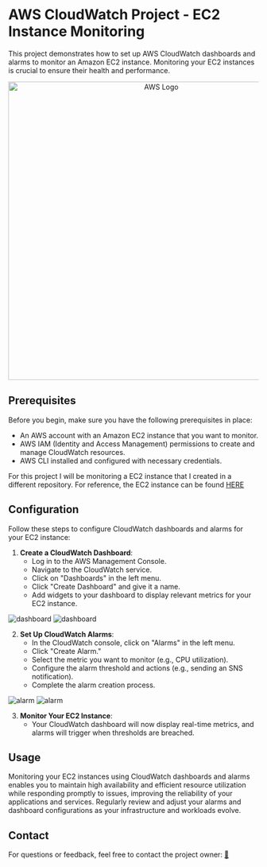 # AWS CloudWatch Project - EC2 Instance Monitoring
This project demonstrates how to set up AWS CloudWatch dashboards and alarms to monitor an Amazon EC2 instance. Monitoring your EC2 instances is crucial to ensure their health and performance.

<p align="center">
  <img src="https://i.imgur.com/Rm5OKQQ.png" width="600" alt="AWS Logo">
</p>

## Prerequisites

Before you begin, make sure you have the following prerequisites in place: 
- An AWS account with an Amazon EC2 instance that you want to monitor.
- AWS IAM (Identity and Access Management) permissions to create and manage CloudWatch resources.
- AWS CLI installed and configured with necessary credentials.

For this project I will be monitoring a EC2 instance that I created in a different repository. For reference, the EC2 instance can be found [HERE](AWS-EC2-WordPress-E-commerce.md)

## Configuration

Follow these steps to configure CloudWatch dashboards and alarms for your EC2 instance:

1. **Create a CloudWatch Dashboard**:
   - Log in to the AWS Management Console.
   - Navigate to the CloudWatch service.
   - Click on "Dashboards" in the left menu.
   - Click "Create Dashboard" and give it a name.
   - Add widgets to your dashboard to display relevant metrics for your EC2 instance.

![dashboard](https://i.imgur.com/cKS4KHo.png)
![dashboard](https://i.imgur.com/RoSiQbb.png)

2. **Set Up CloudWatch Alarms**:
   - In the CloudWatch console, click on "Alarms" in the left menu.
   - Click "Create Alarm."
   - Select the metric you want to monitor (e.g., CPU utilization).
   - Configure the alarm threshold and actions (e.g., sending an SNS notification).
   - Complete the alarm creation process.
  
![alarm](https://i.imgur.com/yKA0dsK.png)
![alarm](https://i.imgur.com/K6E1bRq.png)

3. **Monitor Your EC2 Instance**:
   - Your CloudWatch dashboard will now display real-time metrics, and alarms will trigger when thresholds are breached.

## Usage

Monitoring your EC2 instances using CloudWatch dashboards and alarms enables you to maintain high availability and efficient resource utilization while responding promptly to issues, improving the reliability of your applications and services. Regularly review and adjust your alarms and dashboard configurations as your infrastructure and workloads evolve.



## Contact

For questions or feedback, feel free to contact the project owner: [📧](mailto:jimmy.h.cao@gmail.com)

